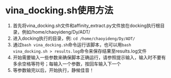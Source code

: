 # vina_docking.sh使用方法
1. 首先将vina_docking.sh文件和affinity_extract.py文件放在docking执行根目录，例如/home/chaoyideng/Dy/ADT/ 
2. 进入docking执行的目录，例: `cd /home/chaoyideng/Dy/ADT/` 
3. 通过`bash vina_docking.sh`命令运行该脚本，也可以用`bash vina_docking.sh > results.log`命令来保存结果至results.log文件
4. 开始需要输入一些参数来确保脚本正确运行，请参照提示输入，输入时不要有多余空格等符号；每输入一个参数，按回车输入下一个
5. 等参数输完以后，开始执行，静候佳音！
